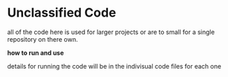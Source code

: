 # Unclassified Code
all of the code here is used for larger projects or are to small for a single repository on there own.

**how to run and use**

 details for running the code will be in the indivisual code files for each one

 
